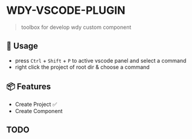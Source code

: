 # WDY-VSCODE-PLUGIN

> toolbox for develop wdy custom component

## 🔧 Usage
- press `Ctrl` + `Shift` + `P` to active vscode panel and select a command
- right click the project of root dir & choose a command

## 📦 Features
- Create Project ✅
- Create Component

## TODO



